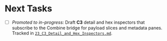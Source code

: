 # Next Tasks

- [ ] _Promoted to in-progress:_ Draft **C3** detail and hex inspectors that subscribe to the Combine bridge for payload slices and metadata panes. Tracked in [`23_C3_Detail_and_Hex_Inspectors.md`](23_C3_Detail_and_Hex_Inspectors.md).

